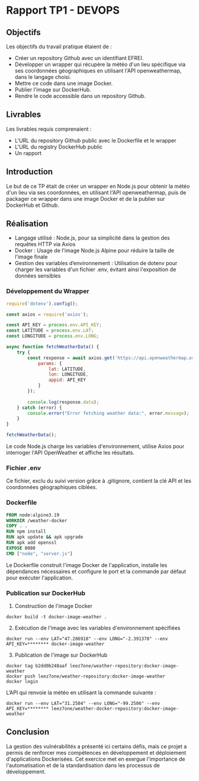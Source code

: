 # Rapport TP1 - DEVOPS

## Objectifs

Les objectifs du travail pratique étaient de :

- Créer un repository Github avec un identifiant EFREI.
- Développer un wrapper qui récupère la météo d'un lieu spécifique via ses coordonnées géographiques en utilisant l'API openweathermap, dans le langage choisi.
- Mettre ce code dans une image Docker.
- Publier l'image sur DockerHub.
- Rendre le code accessible dans un repository Github.

## Livrables

Les livrables requis comprenaient :

- L'URL du repository Github public avec le Dockerfile et le wrapper
- L'URL du registry DockerHub public
- Un rapport

## Introduction

Le but de ce TP était de créer un wrapper en Node.js pour obtenir la météo d'un lieu via ses coordonnées, en utilisant l'API openweathermap, puis de packager ce wrapper dans une image Docker et de la publier sur DockerHub et Github.

## Réalisation

- Langage utilisé : Node.js, pour sa simplicité dans la gestion des requêtes HTTP via Axios
- Docker : Usage de l'image Node.js Alpine pour réduire la taille de l'image finale
- Gestion des variables d’environnement : Utilisation de dotenv pour charger les variables d'un fichier .env, évitant ainsi l'exposition de données sensibles

### Développement du Wrapper

```javascript
require('dotenv').config();

const axios = require('axios');

const API_KEY = process.env.API_KEY;
const LATITUDE = process.env.LAT;
const LONGITUDE = process.env.LONG;

async function fetchWeatherData() {
    try {
        const response = await axios.get('https://api.openweathermap.org/data/2.5/weather', {
            params: {
                lat: LATITUDE,
                lon: LONGITUDE,
                appid: API_KEY
            }
        });
        
        console.log(response.data);
    } catch (error) {
        console.error("Error fetching weather data:", error.message);
    }
}

fetchWeatherData();
```

Le code Node.js charge les variables d'environnement, utilise Axios pour interroger l'API OpenWeather et affiche les résultats.

### Fichier .env

Ce fichier, exclu du suivi version grâce à .gitignore, contient la clé API et les coordonnées géographiques ciblées.

### Dockerfile

```Dockerfile
FROM node:alpine3.19
WORKDIR /weather-docker
COPY . .
RUN npm install
RUN apk update && apk upgrade
RUN apk add openssl
EXPOSE 8080
CMD ["node", "server.js"]
```

Le Dockerfile construit l'image Docker de l'application, installe les dépendances nécessaires et configure le port et la commande par défaut pour exécuter l'application.

### Publication sur DockerHub

1. Construction de l'image Docker

````docker
docker build -t docker-image-weather .
````

2. Exécution de l'image avec les variables d'environnement spécifiées

````docker
docker run --env LAT="47.286918" --env LONG="-2.391378" --env API_KEY=******** docker-image-weather
````

3. Publication de l'image sur DockerHub

````docker
docker tag b2dd0b248aaf leez7one/weather-repository:docker-image-weather                           
docker push leez7one/weather-repository:docker-image-weather
docker login
````

L’API qui renvoie la météo en utilisant la commande suivante :

````docker
docker run --env LAT="31.2504" --env LONG="-99.2506" --env API_KEY=******** leez7one/weather-docker-repository:docker-image-weather
````


## Conclusion

La gestion des vulnérabilités a présenté ici certains défis, mais ce projet a permis de renforcer mes compétences en développement et déploiement d'applications Dockerisées. Cet exercice met en exergue l'importance de l'automatisation et de la standardisation dans les processus de développement.